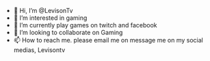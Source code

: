 - 👋 Hi, I’m @LevisonTv
- 👀 I’m interested in gaming
- 🌱 I’m currently play games on twitch and facebook
- 💞️ I’m looking to collaborate on Gaming 
- 📫 How to reach me. please email me on message me on my social medias, Levisontv 

<!---
LevisonTv/LevisonTv is a ✨ special ✨ repository because its `README.md` (this file) appears on your GitHub profile.
You can click the Preview link to take a look at your changes.
--->
